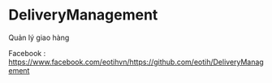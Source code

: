# DeliveryManagement
Quản lý giao hàng 

Facebook : https://www.facebook.com/eotihvn/https://github.com/eotih/DeliveryManagement
